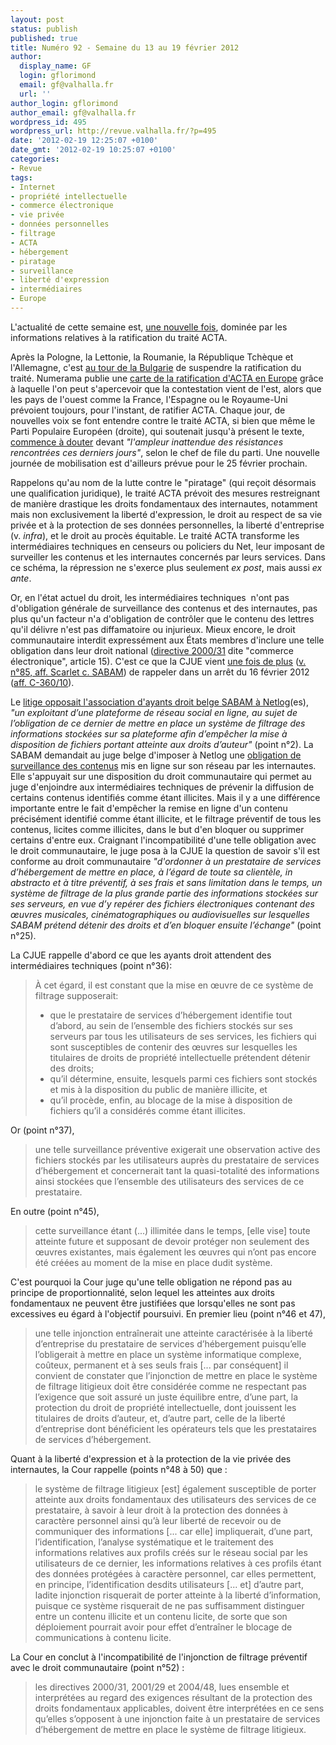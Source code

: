 ```yaml
---
layout: post
status: publish
published: true
title: Numéro 92 - Semaine du 13 au 19 février 2012
author:
  display_name: GF
  login: gflorimond
  email: gf@valhalla.fr
  url: ''
author_login: gflorimond
author_email: gf@valhalla.fr
wordpress_id: 495
wordpress_url: http://revue.valhalla.fr/?p=495
date: '2012-02-19 12:25:07 +0100'
date_gmt: '2012-02-19 10:25:07 +0100'
categories:
- Revue
tags:
- Internet
- propriété intellectuelle
- commerce électronique
- vie privée
- données personnelles
- filtrage
- ACTA
- hébergement
- piratage
- surveillance
- liberté d'expression
- intermédiaires
- Europe
---
```

<p>L'actualité de cette semaine est, <a title="Numéro 91 – Semaine du 6 au 12 février 2012" href="http://revue.valhalla.fr/numeros/91/">une nouvelle fois</a>, dominée par les informations relatives à la ratification du traité ACTA.</p>
<p>Après la Pologne, la Lettonie, la Roumanie, la République Tchèque et l'Allemagne, c'est <a href="http://pro.clubic.com/legislation-loi-internet/telechargement-illegal/actualite-476156-acta-bulgarie-replie-luxembourg-persiste.html">au tour de la Bulgarie</a> de suspendre la ratification du traité. Numerama publie une <a href="http://www.numerama.com/magazine/21691-carte-de-l-acta-en-europe.html">carte de la ratification d'ACTA en Europe</a> grâce à laquelle l'on peut s'apercevoir que la contestation vient de l'est, alors que les pays de l'ouest comme la France, l'Espagne ou le Royaume-Uni prévoient toujours, pour l'instant, de ratifier ACTA. Chaque jour, de nouvelles voix se font entendre contre le traité ACTA, si bien que même le Parti Populaire Européen (droite), qui soutenait jusqu'à présent le texte, <a href="http://www.numerama.com/magazine/21678-le-chef-de-file-de-la-droite-europeenne-juge-qu-acta-est-mort.html">commence à douter</a> devant <em>"l'ampleur inattendue des résistances rencontrées ces derniers jours"</em>, selon le chef de file du parti. Une nouvelle journée de mobilisation est d'ailleurs prévue pour le 25 février prochain.</p>
<p>Rappelons qu'au nom de la lutte contre le "piratage" (qui reçoit désormais une qualification juridique), le traité ACTA prévoit des mesures restreignant de manière drastique les droits fondamentaux des internautes, notamment mais non exclusivement la liberté d'expression, le droit au respect de sa vie privée et à la protection de ses données personnelles, la liberté d'entreprise (v. <em>infra</em>), et le droit au procès équitable. Le traité ACTA transforme les intermédiaires techniques en censeurs ou policiers du Net, leur imposant de surveiller les contenus et les internautes concernés par leurs services. Dans ce schéma, la répression ne s'exerce plus seulement <em>ex post</em>, mais aussi <em>ex ante</em>.</p>
<p>Or, en l'état actuel du droit, les intermédiaires techniques  n'ont pas d'obligation générale de surveillance des contenus et des internautes, pas plus qu'un facteur n'a d'obligation de contrôler que le contenu des lettres qu'il délivre n'est pas diffamatoire ou injurieux. Mieux encore, le droit communautaire interdit expressément aux États membres d'inclure une telle obligation dans leur droit national (<a href="http://eur-lex.europa.eu/LexUriServ/LexUriServ.do?uri=CELEX:32000L0031:FR:NOT">directive 2000/31</a> dite "commerce électronique", article 15). C'est ce que la CJUE vient <a href="http://www.numerama.com/magazine/21692-la-cjue-interdit-d-imposer-le-filtrage-aux-services-en-ligne.html">une fois de plus</a> (<a title="Numéro 85 – Semaine du 21 au 27 novembre 2011" href="http://revue.valhalla.fr/numeros/85/">v. n°85, aff. Scarlet c. SABAM</a>) de rappeler dans un arrêt du 16 février 2012 (<a href="http://curia.europa.eu/juris/document/document.jsf?text=&amp;docid=119512&amp;pageIndex=0&amp;doclang=FR&amp;mode=req&amp;dir=&amp;occ=first&amp;part=1&amp;cid=157508">aff. C-360/10</a>).</p>
<p>Le <a href="http://tecnologia.elpais.com/tecnologia/2012/02/16/actualidad/1329386545_465799.html">litige opposait l'association d'ayants droit belge SABAM à Netlog</a><span class="lang">(es)</span>, <em>"un exploitant d’une plateforme de réseau social en ligne, au sujet de l’obligation de ce dernier de mettre en place un système de filtrage des informations stockées sur sa plateforme afin d’empêcher la mise à disposition de fichiers portant atteinte aux droits d’auteur"</em> (point n°2). La SABAM demandait au juge belge d'imposer à Netlog une <a href="http://www.pcinpact.com/news/69013-cjue-sabam-hebergeur-filtrage-blocage.htm">obligation de surveillance des contenus</a> mis en ligne sur son réseau par les internautes. Elle s'appuyait sur une disposition du droit communautaire qui permet au juge d'enjoindre aux intermédiaires techniques de prévenir la diffusion de certains contenus identifiés comme étant illicites. Mais il y a une différence importante entre le fait d'empêcher la remise en ligne d'un contenu précisément identifié comme étant illicite, et le filtrage préventif de tous les contenus, licites comme illicites, dans le but d'en bloquer ou supprimer certains d'entre eux. Craignant l'incompatibilité d'une telle obligation avec le droit communautaire, le juge posa à la CJUE la question de savoir s'il est conforme au droit communautaire <em>"d'ordonner à un prestataire de services d’hébergement de mettre en place, à l’égard de toute sa clientèle, in abstracto et à titre préventif, à ses frais et sans limitation dans le temps, un système de filtrage de la plus grande partie des informations stockées sur ses serveurs, en vue d’y repérer des fichiers électroniques contenant des œuvres musicales, cinématographiques ou audiovisuelles sur lesquelles SABAM prétend détenir des droits et d’en bloquer ensuite l’échange"</em> (point n°25).</p>
<p>La CJUE rappelle d'abord ce que les ayants droit attendent des intermédiaires techniques (point n°36):</p>
<blockquote><p>À cet égard, il est constant que la mise en œuvre de ce système de filtrage supposerait:</p>
<ul>
<li>que le prestataire de services d’hébergement identifie tout d’abord, au sein de l’ensemble des fichiers stockés sur ses serveurs par tous les utilisateurs de ses services, les fichiers qui sont susceptibles de contenir des œuvres sur lesquelles les titulaires de droits de propriété intellectuelle prétendent détenir des droits;</li>
<li>qu’il détermine, ensuite, lesquels parmi ces fichiers sont stockés et mis à la disposition du public de manière illicite, et</li>
<li>qu’il procède, enfin, au blocage de la mise à disposition de fichiers qu’il a considérés comme étant illicites.</li>
</ul>
</blockquote>
<p>Or (point n°37),</p>
<blockquote><p>une telle surveillance préventive exigerait une observation active des fichiers stockés par les utilisateurs auprès du prestataire de services d’hébergement et concernerait tant la quasi-totalité des informations ainsi stockées que l’ensemble des utilisateurs des services de ce prestataire.</p></blockquote>
<p>En outre (point n°45),</p>
<blockquote><p>cette surveillance étant (...) illimitée dans le temps, [elle vise] toute atteinte future et supposant de devoir protéger non seulement des œuvres existantes, mais également les œuvres qui n’ont pas encore été créées au moment de la mise en place dudit système.</p></blockquote>
<p>C'est pourquoi la Cour juge qu'une telle obligation ne répond pas au principe de proportionnalité, selon lequel les atteintes aux droits fondamentaux ne peuvent être justifiées que lorsqu'elles ne sont pas excessives eu égard à l'objectif poursuivi. En premier lieu (point n°46 et 47),</p>
<blockquote><p>une telle injonction entraînerait une atteinte caractérisée à la liberté d’entreprise du prestataire de services d’hébergement puisqu’elle l’obligerait à mettre en place un système informatique complexe, coûteux, permanent et à ses seuls frais [... par conséquent] il convient de constater que l’injonction de mettre en place le système de filtrage litigieux doit être considérée comme ne respectant pas l’exigence que soit assuré un juste équilibre entre, d’une part, la protection du droit de propriété intellectuelle, dont jouissent les titulaires de droits d’auteur, et, d’autre part, celle de la liberté d’entreprise dont bénéficient les opérateurs tels que les prestataires de services d’hébergement.</p></blockquote>
<p>Quant à la liberté d'expression et à la protection de la vie privée des internautes, la Cour rappelle (points n°48 à 50) que :</p>
<blockquote><p>le système de filtrage litigieux [est] également susceptible de porter atteinte aux droits fondamentaux des utilisateurs des services de ce prestataire, à savoir à leur droit à la protection des données à caractère personnel ainsi qu’à leur liberté de recevoir ou de communiquer des informations [... car elle] impliquerait, d’une part, l’identification, l’analyse systématique et le traitement des informations relatives aux profils créés sur le réseau social par les utilisateurs de ce dernier, les informations relatives à ces profils étant des données protégées à caractère personnel, car elles permettent, en principe, l’identification desdits utilisateurs [... et] d’autre part, ladite injonction risquerait de porter atteinte à la liberté d’information, puisque ce système risquerait de ne pas suffisamment distinguer entre un contenu illicite et un contenu licite, de sorte que son déploiement pourrait avoir pour effet d’entraîner le blocage de communications à contenu licite.</p></blockquote>
<p>La Cour en conclut à l'incompatibilité de l'injonction de filtrage préventif avec le droit communautaire (point n°52) :</p>
<blockquote><p>les directives 2000/31, 2001/29 et 2004/48, lues ensemble et interprétées au regard des exigences résultant de la protection des droits fondamentaux applicables, doivent être interprétées en ce sens qu’elles s’opposent à une injonction faite à un prestataire de services d’hébergement de mettre en place le système de filtrage litigieux.</p></blockquote>
